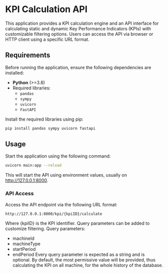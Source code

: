 # KPI Calculation API

This application provides a KPI calculation engine and an API interface for calculating static and dynamic Key Performance Indicators (KPIs) with customizable filtering options. Users can access the API via browser or HTTP client using a specific URL format. 

## Requirements

Before running the application, ensure the following dependencies are installed:

- **Python** (>=3.8)
- Required libraries:
  - `pandas`
  - `sympy`
  - `uvicorn`
  - `FastAPI`

Install the required libraries using pip:

```bash
pip install pandas sympy uvicorn fastapi
```
## Usage
Start the application using the following command:
```bash
uvicorn main:app --reload
```
This will start the API using environment values, usually on http://127.0.0.1:8000.

### API Access
Access the API endpoint via the following URL format:
```bash
http://127.0.0.1:8000/kpi/{kpiID}/calculate
```
Where {kpiID} is the KPI identifier.
Query parameters can be added to customize filtering.
Query parameters:
  - machineId
  - machineType
  - startPeriod
  - endPeriod
Every query parameter is expected as a string and is optional. By default, the most permissive value will be provided, thus calculating the KPI on all machine, for the whole history of the database.
